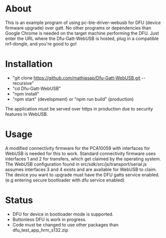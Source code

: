 # About
This is an example program of using pc-ble-driver-webusb for DFU (device firmware upgrade) over gatt. 
No other programs or dependencies than Google Chrome is needed on the target machine performing the DFU. Just enter the URL where the Dfu-Gatt-WebUSB is hosted, plug in a compatible nrf-dongle, and you're good to go!

# Installation
* "git clone https://github.com/mathiasap/Dfu-Gatt-WebUSB.git --recursive"
* "cd Dfu-Gatt-WebUSB"
* "npm install"
* "npm start" (development) or "npm run build" (production)

The application must be served over https in production due to security features in WebUSB.

# Usage
A modified connectivity firmware for the PCA10059 with interfaces for WebUSB is needed for this to work. Standard connectivity firmware uses interfaces 1 and 2 for transfers, which get claimed by the operating system. The WebUSB configuration found in src/sdk/src/js/transport/serial.js assumes interfaces 3 and 4 exists and are available for WebUSB to claim.
The device you want to upgrade must have the DFU gatts service enabled. (e.g entering secure bootloader with dfu service enabled)

# Status
* DFU for device in bootloader mode is supported. 
* Buttonless DFU is work in progress. 
* Code must be changed to use other packages than dfu_test_app_hrm_s132.zip
